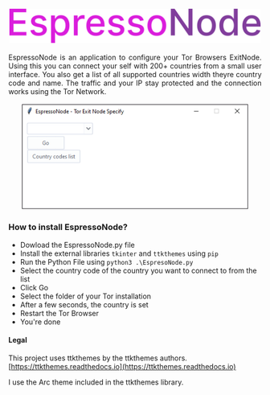<br>
<div align=center>

<img src=./espresso_node_text_logo.png alt=EspressoNode width=500>

</div>
<br>

<div align=justify>
EspressoNode is an application to configure your Tor Browsers ExitNode. Using this you can connect your self with 200+ countries from a small user interface. You also get a list of all supported countries width theyre country code and name. The traffic and your IP stay protected and the connection works using the Tor Network.
</div>

<br>
<div align=center>

<img src=./espresso_node_screenshot.png alt="EspressoNode User Interface Screenshot" width=450>

</div>

### How to install EspressoNode?
- Dowload the EspressoNode.py file
- Install the external libraries `tkinter` and `ttkthemes` using `pip`
- Run the Python File using ``python3 .\EspresoNode.py``
- Select the country code of the country you want to connect to from the list
- Click Go
- Select the folder of your Tor installation
- After a few seconds, the country is set
- Restart the Tor Browser
- You're done

#### Legal
This project uses ttkthemes by the ttkthemes authors. [https://ttkthemes.readthedocs.io](https://ttkthemes.readthedocs.io)

I use the Arc theme included in the ttkthemes library.